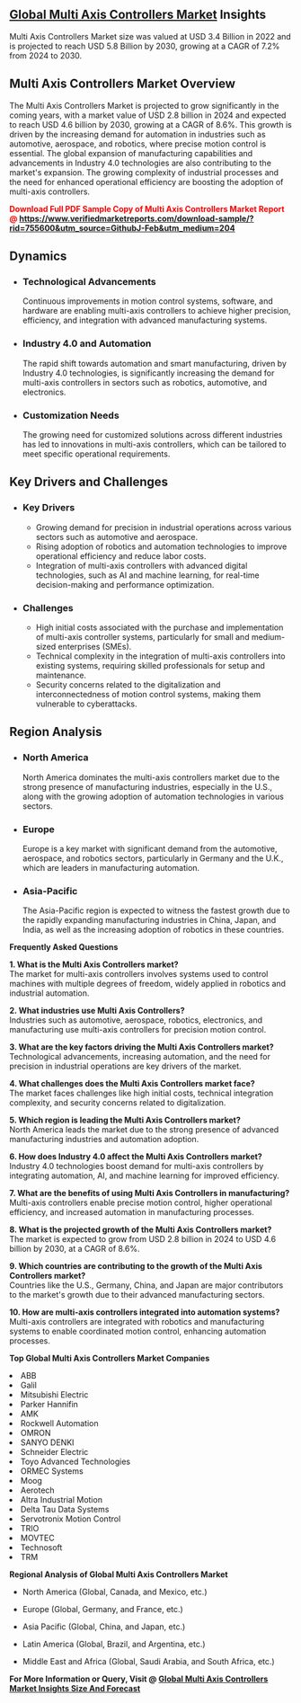 <h2><a href="https://www.verifiedmarketreports.com/download-sample/?rid=755600&amp;utm_source=GithubJ&amp;utm_medium=204" target="_blank">Global Multi Axis Controllers Market</a> Insights</h2><p>Multi Axis Controllers Market size was valued at USD 3.4 Billion in 2022 and is projected to reach USD 5.8 Billion by 2030, growing at a CAGR of 7.2% from 2024 to 2030.</p><p> <h2>Multi Axis Controllers Market Overview</h2> <p>The Multi Axis Controllers Market is projected to grow significantly in the coming years, with a market value of USD 2.8 billion in 2024 and expected to reach USD 4.6 billion by 2030, growing at a CAGR of 8.6%. This growth is driven by the increasing demand for automation in industries such as automotive, aerospace, and robotics, where precise motion control is essential. The global expansion of manufacturing capabilities and advancements in Industry 4.0 technologies are also contributing to the market's expansion. The growing complexity of industrial processes and the need for enhanced operational efficiency are boosting the adoption of multi-axis controllers.</p> <p><strong><p><span class=""><span style="color: #ff0000;"><strong>Download Full PDF Sample Copy of Multi Axis Controllers Market Report</strong> @ </span><a href="https://www.verifiedmarketreports.com/download-sample/?rid=755600&amp;utm_source=GithubJ-Feb&amp;utm_medium=204" target="_blank">https://www.verifiedmarketreports.com/download-sample/?rid=755600&amp;utm_source=GithubJ-Feb&amp;utm_medium=204</a></span></p></strong></p> <h2>Dynamics</h2> <ul> <li><h3>Technological Advancements</h3>Continuous improvements in motion control systems, software, and hardware are enabling multi-axis controllers to achieve higher precision, efficiency, and integration with advanced manufacturing systems.</li> <li><h3>Industry 4.0 and Automation</h3>The rapid shift towards automation and smart manufacturing, driven by Industry 4.0 technologies, is significantly increasing the demand for multi-axis controllers in sectors such as robotics, automotive, and electronics.</li> <li><h3>Customization Needs</h3>The growing need for customized solutions across different industries has led to innovations in multi-axis controllers, which can be tailored to meet specific operational requirements.</li> </ul> <h2>Key Drivers and Challenges</h2> <ul> <li><h3>Key Drivers</h3> <ul> <li>Growing demand for precision in industrial operations across various sectors such as automotive and aerospace.</li> <li>Rising adoption of robotics and automation technologies to improve operational efficiency and reduce labor costs.</li> <li>Integration of multi-axis controllers with advanced digital technologies, such as AI and machine learning, for real-time decision-making and performance optimization.</li> </ul> </li> <li><h3>Challenges</h3> <ul> <li>High initial costs associated with the purchase and implementation of multi-axis controller systems, particularly for small and medium-sized enterprises (SMEs).</li> <li>Technical complexity in the integration of multi-axis controllers into existing systems, requiring skilled professionals for setup and maintenance.</li> <li>Security concerns related to the digitalization and interconnectedness of motion control systems, making them vulnerable to cyberattacks.</li> </ul> </li> </ul> <h2>Region Analysis</h2> <ul> <li><h3>North America</h3>North America dominates the multi-axis controllers market due to the strong presence of manufacturing industries, especially in the U.S., along with the growing adoption of automation technologies in various sectors.</li> <li><h3>Europe</h3>Europe is a key market with significant demand from the automotive, aerospace, and robotics sectors, particularly in Germany and the U.K., which are leaders in manufacturing automation.</li> <li><h3>Asia-Pacific</h3>The Asia-Pacific region is expected to witness the fastest growth due to the rapidly expanding manufacturing industries in China, Japan, and India, as well as the increasing adoption of robotics in these countries.</li> </ul> <p><strong>Frequently Asked Questions</strong></p> <p><strong>1. What is the Multi Axis Controllers market?</strong><br>The market for multi-axis controllers involves systems used to control machines with multiple degrees of freedom, widely applied in robotics and industrial automation.</p> <p><strong>2. What industries use Multi Axis Controllers?</strong><br>Industries such as automotive, aerospace, robotics, electronics, and manufacturing use multi-axis controllers for precision motion control.</p> <p><strong>3. What are the key factors driving the Multi Axis Controllers market?</strong><br>Technological advancements, increasing automation, and the need for precision in industrial operations are key drivers of the market.</p> <p><strong>4. What challenges does the Multi Axis Controllers market face?</strong><br>The market faces challenges like high initial costs, technical integration complexity, and security concerns related to digitalization.</p> <p><strong>5. Which region is leading the Multi Axis Controllers market?</strong><br>North America leads the market due to the strong presence of advanced manufacturing industries and automation adoption.</p> <p><strong>6. How does Industry 4.0 affect the Multi Axis Controllers market?</strong><br>Industry 4.0 technologies boost demand for multi-axis controllers by integrating automation, AI, and machine learning for improved efficiency.</p> <p><strong>7. What are the benefits of using Multi Axis Controllers in manufacturing?</strong><br>Multi-axis controllers enable precise motion control, higher operational efficiency, and increased automation in manufacturing processes.</p> <p><strong>8. What is the projected growth of the Multi Axis Controllers market?</strong><br>The market is expected to grow from USD 2.8 billion in 2024 to USD 4.6 billion by 2030, at a CAGR of 8.6%.</p> <p><strong>9. Which countries are contributing to the growth of the Multi Axis Controllers market?</strong><br>Countries like the U.S., Germany, China, and Japan are major contributors to the market's growth due to their advanced manufacturing sectors.</p> <p><strong>10. How are multi-axis controllers integrated into automation systems?</strong><br>Multi-axis controllers are integrated with robotics and manufacturing systems to enable coordinated motion control, enhancing automation processes.</p> </p><p><strong>Top Global Multi Axis Controllers Market Companies</strong></p><div data-test-id=""><p><li>ABB</li><li> Galil</li><li> Mitsubishi Electric</li><li> Parker Hannifin</li><li> AMK</li><li> Rockwell Automation</li><li> OMRON</li><li> SANYO DENKI</li><li> Schneider Electric</li><li> Toyo Advanced Technologies</li><li> ORMEC Systems</li><li> Moog</li><li> Aerotech</li><li> Altra Industrial Motion</li><li> Delta Tau Data Systems</li><li> Servotronix Motion Control</li><li> TRIO</li><li> MOVTEC</li><li> Technosoft</li><li> TRM</li></p><div><strong>Regional Analysis of&nbsp;Global Multi Axis Controllers Market</strong></div><ul><li dir="ltr"><p dir="ltr">North America&nbsp;(Global, Canada, and Mexico, etc.)</p></li><li dir="ltr"><p dir="ltr">Europe (Global, Germany, and France, etc.)</p></li><li dir="ltr"><p dir="ltr">Asia Pacific&nbsp;(Global, China, and Japan, etc.)</p></li><li dir="ltr"><p dir="ltr">Latin America&nbsp;(Global, Brazil, and Argentina, etc.)</p></li><li dir="ltr">Middle East and Africa&nbsp;(Global, Saudi Arabia, and South Africa, etc.)</li></ul><p><strong>For More Information or Query, Visit @&nbsp;</strong><strong><a href="https://www.verifiedmarketreports.com/product/multi-axis-controllers-market/?utm_source=GithubJ&amp;utm_medium=204" target="_blank">Global Multi Axis Controllers Market Insights Size And Forecast</a></strong></p></div>
